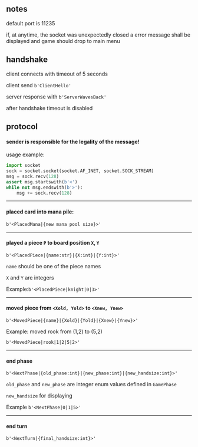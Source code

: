 ## notes
default port is 11235

if, at anytime, the socket was unexpectedly closed 
a error message shall be displayed and game 
should drop to main menu

## handshake
client connects with timeout of 5 seconds

client send `b'ClientHello'`

server response with `b'ServerWavesBack'`

after handshake timeout is disabled

## protocol

#### **sender** is responsible for the legality of the message!

usage example:
```python
import socket
sock = socket.socket(socket.AF_INET, socket.SOCK_STREAM)
msg = sock.recv(128)
assert msg.startswith(b'<')
while not msg.endswith(b'>'):
    msg += sock.recv(128)
```

---

#### placed card into mana pile:

`b'<PlacedMana|{new mana pool size}>'`

---

#### played a piece `P` to board position `X`, `Y`

`b'<PlacedPiece|{name:str}|{X:int}|{Y:int}>'`

`name` should be one of the piece names

`X` and `Y` are integers

Example:`b'<PlacedPiece|knight|0|3>'`

---

#### moved piece from `<Xold, Yold>` to `<Xnew, Ynew>`

`b'<MovedPiece|{name}|{Xold}|{Yold}|{Xnew}|{Ynew}>'`

Example: moved rook from (1,2) to (5,2)

`b'<MovedPiece|rook|1|2|5|2>'`

---

#### end phase

`b'<NextPhase|{old_phase:int}|{new_phase:int}|{new_handsize:int}>'`

`old_phase` and `new_phase` are integer enum values defined in `GamePhase`

`new_handsize` for displaying

Example `b'<NextPhase|0|1|5>'`

---

#### end turn

`b'<NextTurn|{final_handsize:int}>'`

